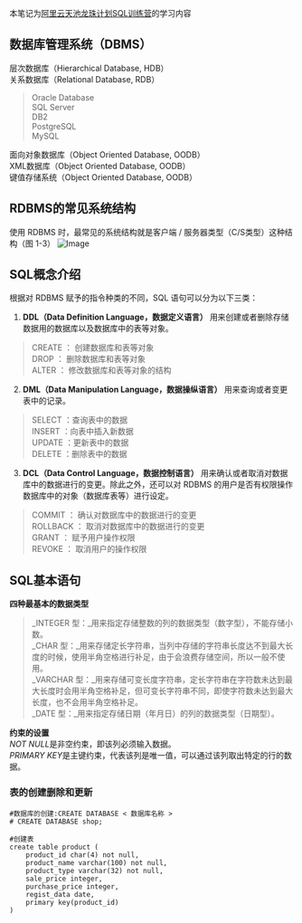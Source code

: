 本笔记为[阿里云天池龙珠计划SQL训练营](https://tianchi.aliyun.com/specials/promotion/aicampsql)的学习内容

## 数据库管理系统（DBMS）
层次数据库（Hierarchical Database, HDB）  
关系数据库（Relational Database, RDB）  
> Oracle Database  
> SQL Server  
> DB2  
> PostgreSQL  
> MySQL  

面向对象数据库（Object Oriented Database, OODB）  
XML数据库（Object Oriented Database, OODB）  
键值存储系统（Object Oriented Database, OODB）  
## RDBMS的常见系统结构
使用 RDBMS 时，最常见的系统结构就是客户端 / 服务器类型（C/S类型）这种结构（图 1-3）
![Image](https://user-images.githubusercontent.com/66725315/185875800-70979bc1-be19-4579-b787-fc799955c4f1.png)
## SQL概念介绍
根据对 RDBMS 赋予的指令种类的不同，SQL 语句可以分为以下三类：
1. **DDL（Data Definition Language，数据定义语言）** 用来创建或者删除存储数据用的数据库以及数据库中的表等对象。
> CREATE ： 创建数据库和表等对象  
> DROP ： 删除数据库和表等对象  
> ALTER ： 修改数据库和表等对象的结构  
2. **DML（Data Manipulation Language，数据操纵语言）** 用来查询或者变更表中的记录。
> SELECT ：查询表中的数据  
> INSERT ：向表中插入新数据  
> UPDATE ：更新表中的数据  
> DELETE ：删除表中的数据  
3. **DCL（Data Control Language，数据控制语言）** 用来确认或者取消对数据库中的数据进行的变更。除此之外，还可以对 RDBMS 的用户是否有权限操作数据库中的对象（数据库表等）进行设定。
> COMMIT ： 确认对数据库中的数据进行的变更  
> ROLLBACK ： 取消对数据库中的数据进行的变更  
> GRANT ： 赋予用户操作权限  
> REVOKE ： 取消用户的操作权限  
## SQL基本语句
**四种最基本的数据类型**
> _INTEGER 型：_用来指定存储整数的列的数据类型（数字型），不能存储小数。  
> _CHAR 型：_用来存储定长字符串，当列中存储的字符串长度达不到最大长度的时候，使用半角空格进行补足，由于会浪费存储空间，所以一般不使用。  
> _VARCHAR 型：_用来存储可变长度字符串，定长字符串在字符数未达到最大长度时会用半角空格补足，但可变长字符串不同，即使字符数未达到最大长度，也不会用半角空格补足。  
> _DATE 型：_用来指定存储日期（年月日）的列的数据类型（日期型）。

**约束的设置**  
*NOT NULL*是非空约束，即该列必须输入数据。  
*PRIMARY KEY*是主键约束，代表该列是唯一值，可以通过该列取出特定的行的数据。

### 表的创建删除和更新
```
#数据库的创建:CREATE DATABASE < 数据库名称 >
# CREATE DATABASE shop;

#创建表
create table product (
    product_id char(4) not null,
    product_name varchar(100) not null,
    product_type varchar(32) not null,
    sale_price integer,
    purchase_price integer,
    regist_data date,
    primary key(product_id)
)
```






















